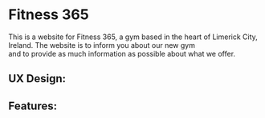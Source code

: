 # Fitness 365

This is a website for Fitness 365, a gym based in the heart of Limerick City, Ireland. The website is to inform you about our new gym  
and to provide as much information as possible about what we offer. 

## UX Design:

## Features:


##

